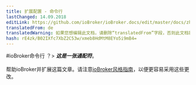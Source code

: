 ```yaml
---
title: 扩展配置 - 命令行
lastChanged: 14.09.2018
editLink: https://github.com/ioBroker/ioBroker.docs/edit/master/docs/zh-cn/config/commandline.md
translatedFrom: de
translatedWarning: 如果您想编辑此文档，请删除“translatedFrom”字段，否则此文档将再次自动翻译
hash: rE4zk/B02IXfc7XbZ2C53w/xmeb8HdMtM8EYo5i9mB4=
---
```

#ioBroker命令行
？&gt; ***这是一张通配符***。 <br><br>帮助ioBroker并扩展这篇文章。请注意[ioBroker风格指南](community/styleguidedoc)，以便更容易采用这些更改。